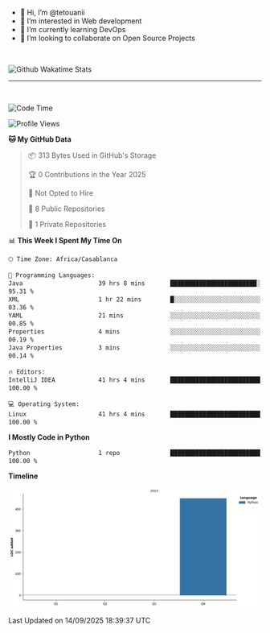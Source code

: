 - 👋 Hi, I’m @tetouanii
- 👀 I’m interested in Web development
- 🌱 I’m currently learning DevOps
- 💞️ I’m looking to collaborate on Open Source Projects

<br/>


![Github Wakatime Stats](https://github-readme-stats.vercel.app/api/wakatime/?username=@walidbosso&layout=compact&&theme=default&link="https://www.github.com/USERNAME/") 

--- 

<br/>


  
<!--START_SECTION:waka-->
![Code Time](http://img.shields.io/badge/Code%20Time-619%20hrs%2047%20mins-blue)

![Profile Views](http://img.shields.io/badge/Profile%20Views-0-blue)

**🐱 My GitHub Data** 

> 📦 313 Bytes Used in GitHub's Storage 
 > 
> 🏆 0 Contributions in the Year 2025
 > 
> 🚫 Not Opted to Hire
 > 
> 📜 8 Public Repositories 
 > 
> 🔑 1 Private Repositories 
 > 
📊 **This Week I Spent My Time On** 

```text
🕑︎ Time Zone: Africa/Casablanca

💬 Programming Languages: 
Java                     39 hrs 8 mins       ████████████████████████░   95.31 % 
XML                      1 hr 22 mins        █░░░░░░░░░░░░░░░░░░░░░░░░   03.36 % 
YAML                     21 mins             ░░░░░░░░░░░░░░░░░░░░░░░░░   00.85 % 
Properties               4 mins              ░░░░░░░░░░░░░░░░░░░░░░░░░   00.19 % 
Java Properties          3 mins              ░░░░░░░░░░░░░░░░░░░░░░░░░   00.14 % 

🔥 Editors: 
IntelliJ IDEA            41 hrs 4 mins       █████████████████████████   100.00 % 

💻 Operating System: 
Linux                    41 hrs 4 mins       █████████████████████████   100.00 % 
```

**I Mostly Code in Python** 

```text
Python                   1 repo              █████████████████████████   100.00 % 
```



**Timeline**

![Lines of Code chart](https://raw.githubusercontent.com/tetouanii/tetouanii/main/assets/bar_graph.png)


 Last Updated on 14/09/2025 18:39:37 UTC
<!--END_SECTION:waka-->
